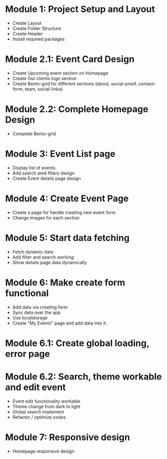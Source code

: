 # Module 1: Project Setup and Layout

- Create Layout
- Create Folder Structure
- Create Header
- Install required packages

# Module 2.1: Event Card Design

- Create Upcoming event section on Homepage
- Create Our clients logo section
- Create Bento-grid for different sections (about, social-proof, contact-form, team, social-links)

# Module 2.2: Complete Homepage Design

- Complete Bento-grid

# Module 3: Event List page

- Display list of events
- Add search amd filters design
- Create Event details page design

# Module 4: Create Event Page

- Create a page for handle creating new event form
- Change images for each section

# Module 5: Start data fetching

- Fetch dynamic data
- Add filter and search working
- Show details page data dynamically

# Module 6: Make create form functional

- Add data via creating form
- Sync data over the app
- Use localstorage
- Create "My Events" page and add data into it.

# Module 6.1: Create global loading, error page

# Module 6.2: Search, theme workable and edit event

- Event edit functionality workable
- Theme change from dark to light
- Global search implement
- Refactor / optimize codes

# Module 7: Responsive design

- Homepage responsive design
